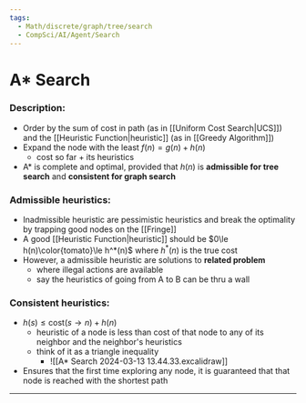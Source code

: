 ```yaml
---
tags:
  - Math/discrete/graph/tree/search
  - CompSci/AI/Agent/Search
---
```

# A* Search
### Description:
- Order by the sum of cost in path (as in [[Uniform Cost Search|UCS]]) and the [[Heuristic Function|heuristic]] (as in [[Greedy Algorithm]])
- Expand the node with the least $f(n)=g(n)+h(n)$
	- cost so far + its heuristics
- A* is complete and optimal, provided that $h(n)$ is **admissible for tree search** and **consistent for graph search**
### Admissible heuristics:
- Inadmissible heuristic are pessimistic heuristics and break the optimality by trapping good nodes on the [[Fringe]]
- A good [[Heuristic Function|heuristic]] should be $0\le h(n)\color{tomato}\le h^*(n)$ where $h^*(n)$ is the true cost
- However, a admissible heuristic are solutions to **related problem**
	- where illegal actions are available
	- say the heuristics of going from A to B can be thru a wall
### Consistent heuristics:
- $h(s) ≤ \text{cost}(s \to n) + h(n)$ 
	- heuristic of a node is less than cost of that node to any of its neighbor and the neighbor's heuristics
	- think of it as a triangle inequality
		- ![[A* Search 2024-03-13 13.44.33.excalidraw]]
- Ensures that the first time exploring any node, it is guaranteed that that node is reached with the shortest path
---

